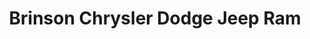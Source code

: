 ---
title: "Brinson Chrysler Dodge Jeep Ram"
url: /corsicana/brinson-chrysler-dodge-jeep-ram/
shop: Autohaus
---